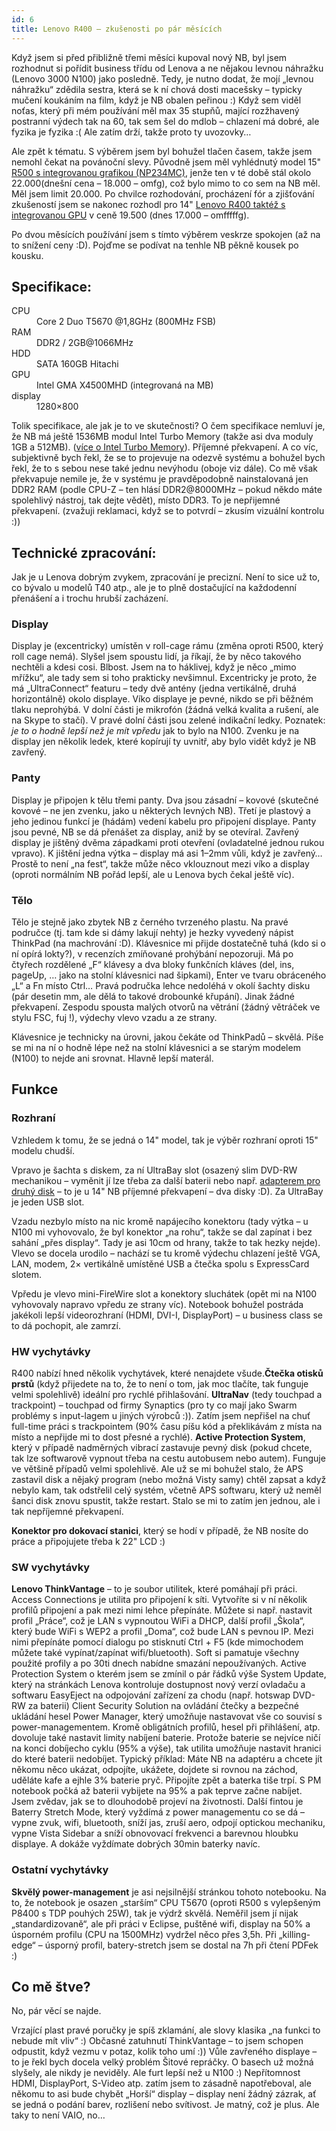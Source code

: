 ```yaml
---
id: 6
title: Lenovo R400 – zkušenosti po pár měsících
---
```


Když jsem si před přibližně třemi měsíci kupoval nový NB, byl jsem rozhodnut si pořídit business třídu od Lenova a ne nějakou levnou náhražku (Lenovo 3000 N100) jako posledně. Tedy, je nutno dodat, že mojí „levnou náhražku“ zdědila sestra, která se k ní chová dosti macešsky – typicky mučení koukáním na film, když je NB obalen peřinou :) Když sem viděl noťas, který při mém používání měl max 35 stupňů, mající rozžhavený postranní výdech tak na 60, tak sem šel do mdlob – chlazení má dobré, ale fyzika je fyzika :( Ale zatím drží, takže proto ty uvozovky…

Ale zpět k tématu. S výběrem jsem byl bohužel tlačen časem, takže jsem nemohl čekat na povánoční slevy. Původně jsem měl vyhlédnutý model 15" [R500 s integrovanou grafikou (NP234MC)](http://www.czechcomputer.cz/product.jsp?artno=58624), jenže ten v té době stál okolo 22.000(dnešní cena – 18.000 – omfg), což bylo mimo to co sem na NB měl. Měl jsem limit 20.000\. Po chvilce rozhodování, procházení fór a zjišťování zkušeností jsem se nakonec rozhodl pro 14" [Lenovo R400 taktéž s integrovanou GPU](http://www.czechcomputer.cz/product.jsp?artno=59949) v ceně 19.500 (dnes 17.000 – omfffffg).

Po dvou měsících používání jsem s tímto výběrem veskrze spokojen (až na to snížení ceny :D). Pojďme se podívat na tenhle NB pěkně kousek po kousku.

## Specifikace:

<dl>

<dt>CPU</dt>

<dd>Core 2 Duo T5670 @1,8GHz (800MHz FSB)</dd>

<dt>RAM</dt>

<dd>DDR2 / 2GB@1066MHz</dd>

<dt>HDD</dt>

<dd>SATA 160GB Hitachi</dd>

<dt>GPU</dt>

<dd>Intel GMA X4500MHD (integrovaná na MB)</dd>

<dt>display</dt>

<dd>1280×800</dd>

</dl>

Tolik specifikace, ale jak je to ve skutečnosti? O čem specifikace nemluví je, že NB má ještě 1536MB modul Intel Turbo Memory (takže asi dva moduly 1GB a 512MB). ([více o Intel Turbo Memory](http://www.xmaestro.com/view.php?cisloclanku=2007070003)). Příjemné překvapení. A co víc, subjektivně bych řekl, že se to projevuje na odezvě systému a bohužel bych řekl, že to s sebou nese také jednu nevýhodu (oboje viz dále). Co mě však překvapuje nemile je, že v systému je pravděpodobně nainstalovaná jen DDR2 RAM (podle CPU-Z – ten hlásí DDR2@8000MHz – pokud někdo máte spolehlivý nástroj, tak dejte vědět), místo DDR3\. To je nepřijemné překvapení. (zvažuji reklamaci, když se to potvrdí – zkusím vizuální kontrolu :))

## Technické zpracování:

Jak je u Lenova dobrým zvykem, zpracování je precizní. Není to sice už to, co bývalo u modelů T40 atp., ale je to plně dostačující na každodenní přenášení a i trochu hrubší zacházení.

### Display

Display je (excentricky) umístěn v roll-cage rámu (změna oproti R500, který roll cage nemá). Slyšel jsem spoustu lidí, ja říkají, že by něco takového nechtěli a kdesi cosi. Blbost. Jsem na to háklivej, když je něco „mimo mřížku“, ale tady sem si toho prakticky nevšimnul. Excentricky je proto, že má „UltraConnect“ featuru – tedy dvě antény (jedna vertikálně, druhá horizontálně) okolo displaye. Víko displaye je pevné, nikdo se při běžném tlaku neprohýbá. V dolní části je mikrofón (žádná velká kvalita a rušení, ale na Skype to stačí). V pravé dolní části jsou zelené indikační ledky. Poznatek: _je to o hodně lepší než je mít vpředu_ jak to bylo na N100\. Zvenku je na display jen několik ledek, které kopírují ty uvnitř, aby bylo vidět když je NB zavřený.

### Panty

Display je připojen k tělu třemi panty. Dva jsou zásadní – kovové (skutečné kovové – ne jen zvenku, jako u některých levných NB). Třetí je plastový a jeho jedinou funkcí je (hádám) vedení kabelu pro připojení displaye. Panty jsou pevné, NB se dá přenášet za display, aniž by se otevíral. Zavřený display je jištěný dvěma západkami proti otevření (ovladatelné jednou rukou vpravo). K jištění jedna výtka – display má asi 1–2mm vůli, když je zavřený… Prostě to není „na fest“, takže může něco vklouznout mezi víko a display (oproti normálním NB pořád lepší, ale u Lenova bych čekal ještě víc).

### Tělo

Tělo je stejně jako zbytek NB z černého tvrzeného plastu. Na pravé područce (tj. tam kde si dámy lakují nehty) je hezky vyvedený nápist ThinkPad (na machrování :D). Klávesnice mi přijde dostatečně tuhá (kdo si o ní opírá lokty?), v recenzích zmíňované prohýbání nepozoruji. Má po čtyřech rozdělené „F“ klávesy a dva bloky funkčních kláves (del, ins, pageUp, … jako na stolní klávesnici nad šipkami), Enter ve tvaru obráceného „L“ a Fn místo Ctrl… Pravá područka lehce nedoléhá v okolí šachty disku (pár desetin mm, ale dělá to takové drobounké křupání). Jinak žádné překvapení. Zespodu spousta malých otvorů na větrání (žádný větráček ve stylu FSC, fuj !), výdechy vlevo vzadu a ze strany.

Klávesnice je technicky na úrovni, jakou čekáte od ThinkPadů – skvělá. Píše se mi na ní o hodně lépe než na stolní klávesnici a se starým modelem (N100) to nejde ani srovnat. Hlavně lepší materál.

## Funkce

### Rozhraní

Vzhledem k tomu, že se jedná o 14" model, tak je výběr rozhraní oproti 15" modelu chudší.

Vpravo je šachta s diskem, za ní UltraBay slot (osazený slim DVD-RW mechanikou – vyměnit jí lze třeba za další baterii nebo např. [adapterem pro druhý disk](http://www.elektro-1.cz/lenovo-thinkpad-2-5-sata-hdd-bay-adapter-ii-pro-ntb-rady-r400-r500-t400-t500-w500-w700-x200-x200s/104438/) – to je u 14" NB příjemné překvapení – dva disky :D). Za UltraBay je jeden USB slot.

Vzadu nezbylo místo na nic kromě napájecího konektoru (tady výtka – u N100 mi vyhovovalo, že byl konektor „na rohu“, takže se dal zapínat i bez sahání „přes display“. Tady je asi 10cm od hrany, takže to tak hezky nejde). Vlevo se docela urodilo – nachází se tu kromě výdechu chlazení ještě VGA, LAN, modem, 2× vertikálně umístěné USB a čtečka spolu s ExpressCard slotem.

Vpředu je vlevo mini-FireWire slot a konektory sluchátek (opět mi na N100 vyhovovaly napravo vpředu ze strany víc). Notebook bohužel postráda jakékoli lepší videorozhraní (HDMI, DVI-I, DisplayPort) – u business class se to dá pochopit, ale zamrzí.

### HW vychytávky

R400 nabízí hned několik vychytávek, které nenajdete všude.**Čtečka otisků prstů** (když přijedete na to, že to není o tom, jak moc tlačíte, tak funguje velmi spolehlivě) ideální pro rychlé přihlašování. **UltraNav** (tedy touchpad a trackpoint) – touchpad od firmy Synaptics (pro ty co mají jako Swarm problémy s input-lagem u jiných výrobců :)). Zatím jsem nepřišel na chuť full-time práci s trackpointem (90% času píšu kód a překlikávám z místa na místo a nepřijde mi to dost přesné a rychlé). **Active Protection System**, který v případě nadměrných vibrací zastavuje pevný disk (pokud chcete, tak lze softwarově vypnout třeba na cestu autobusem nebo autem). Funguje ve většině případů velmi spolehlivě. Ale už se mi bohužel stalo, že APS zastavil disk a nějaký program (nebo možná Visty samy) chtěl zapsat a když nebylo kam, tak odstřelil celý systém, včetně APS softwaru, který už neměl šanci disk znovu spustit, takže restart. Stalo se mi to zatím jen jednou, ale i tak nepříjemné překvapení.

**Konektor pro dokovací stanici**, který se hodí v případě, že NB nosíte do práce a připojujete třeba k 22" LCD :)

### SW vychytávky

**Lenovo ThinkVantage** – to je soubor utilitek, které pomáhají při práci. Access Connections je utilita pro připojení k síti. Vytvoříte si v ní několik profilů připojení a pak mezi nimi lehce přepínáte. Můžete si např. nastavit profil „Práce“, což je LAN s vypnoutou WiFi a DHCP, další profil „Škola“, který bude WiFi s WEP2 a profil „Doma“, což bude LAN s pevnou IP. Mezi nimi přepínáte pomocí dialogu po stisknutí Ctrl + F5 (kde mimochodem můžete také vypínat/zapínat wifi/bluetooth). Soft si pamatuje všechny použité profily a po 30ti dnech nabídne smazání nepoužívaných. Active Protection System o kterém jsem se zmínil o pár řádků výše System Update, který na stránkách Lenova kontroluje dostupnost nový verzí ovladaču a softwaru EasyEject na odpojování zařízení za chodu (např. hotswap DVD-RW za baterii) Client Security Solution na ovládání čtečky a bezpečné ukládání hesel Power Manager, který umožňuje nastavovat vše co souvisí s power-managementem. Kromě obligátních profilů, hesel při přihlášení, atp. dovoluje také nastavit limity nabíjení baterie. Protože baterie se nejvíce ničí na konci dobíjecho cyklu (95% a výše), tak utilita umožňuje nastavit hranici do které baterii nedobíjet. Typický příklad: Máte NB na adaptéru a chcete jít někomu něco ukázat, odpojíte, ukážete, dojdete si rovnou na záchod, uděláte kafe a ejhle 3% baterie pryč. Připojíte zpět a baterka tiše trpí. S PM notebook počká až baterii vybijete na 95% a pak teprve začne nabíjet. Jsem zvědav, jak se to dlouhodobě projeví na životnosti. Další fintou je Baterry Stretch Mode, který vyždímá z power managementu co se dá – vypne zvuk, wifi, bluetooth, sníží jas, zruší aero, odpojí optickou mechaniku, vypne Vista Sidebar a sníží obnovovací frekvenci a barevnou hloubku displaye. A dokáže vyždímate dobrých 30min baterky navíc.

### Ostatní vychytávky

**Skvělý power-management** je asi nejsilnější stránkou tohoto notebooku. Na to, že notebook je osazen „starším“ CPU T5670 (oproti R500 s vylepšeným P8400 s TDP pouhých 25W), tak je výdrž skvělá. Neměřil jsem jí nijak „standardizovaně“, ale při práci v Eclipse, puštěné wifi, display na 50% a úsporném profilu (CPU na 1500MHz) vydržel něco přes 3,5h. Při „killing-edge“ – úsporný profil, batery-stretch jsem se dostal na 7h při čtení PDFek :)

## Co mě štve?

No, pár věcí se najde.

Vrzající plast pravé poručky je spíš zklamání, ale slovy klasika „na funkci to nebude mít vliv“ :) Občasné zatuhnutí ThinkVantage – to jsem schopen odpustit, když vezmu v potaz, kolik toho umí :)) Vůle zavřeného displaye – to je řekl bych docela velký problém Šitové repráčky. O basech už možná slyšely, ale nikdy je neviděly. Ale furt lepší než u N100 :) Nepřítomnost HDMI, DisplayPort, S-Video atp. zatím jsem to zásadně napotřeboval, ale někomu to asi bude chybět „Horší“ display – display není žádný zázrak, ať se jedná o podání barev, rozlišení nebo svítivost. Je matný, což je plus. Ale taky to není VAIO, no…